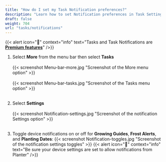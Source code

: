 ```yaml
---
title: "How do I set my Task Notification preferences?"
description: "Learn how to set Notification preferences in Task Settings"
draft: false
weight: 704
url: "tasks/notifications"
---
```

{{< alert icon="💸" context="info" text="Tasks and Task Notifications are [**Premium features**](../../account/premium-subscription)" />}}

1. Select **More** from the menu bar then select **Tasks**<br /><br />
{{< screenshot Menu-bar-more.jpg "Screenshot of the More menu option" >}}<br /><br />
{{< screenshot Menu-bar-tasks.jpg "Screenshot of the Tasks menu option" >}}<br /><br />

2. Select **Settings**<br /><br />
{{< screenshot Notification-settings.jpg "Screenshot of the notification Settings option" >}}<br /><br />

3. Toggle device notifications on or off for **Growing Guides**, **Frost Alerts**, and **Planting Dates**:
{{< screenshot Notification-toggles.jpg "Screenshot of the notification settings toggles" >}}
{{< alert icon="🥬" context="info" text="Be sure your device settings are set to allow notifications from Planter" />}}
